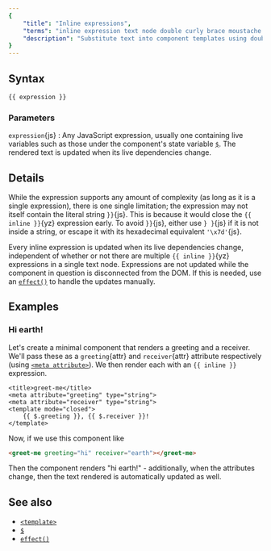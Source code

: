 ```yaml
---
{
	"title": "Inline expressions",
	"terms": "inline expression text node double curly brace moustache dynamic reactive",
	"description": "Substitute text into component templates using double curly braces, from simple variables to complex expressions."
}
---
```


## Syntax

```js
{{ expression }}
```

### Parameters

`expression`{js}
: Any JavaScript expression, usually one containing live variables such as those under the component's state variable [`$`](/docs/components/$/). The rendered text is updated when its live dependencies change.

## Details

While the expression supports any amount of complexity (as long as it is a single expression), there is one single limitation; the expression may not itself contain the literal string `}}`{js}. This is because it would close the `{{ inline }}`{yz} expression early. To avoid `}}`{js}, either use `} }`{js} if it is not inside a string, or escape it with its hexadecimal equivalent `'\x7d'`{js}.

Every inline expression is updated when its live dependencies change, independent of whether or not there are multiple `{{ inline }}`{yz} expressions in a single text node. Expressions are not updated while the component in question is disconnected from the DOM. If this is needed, use an [`effect()`](/docs/effect/) to handle the updates manually.

## Examples

### Hi earth!

Let's create a minimal component that renders a greeting and a receiver. We'll pass these as a `greeting`{attr} and `receiver`{attr} attribute respectively (using [`<meta attribute>`](/docs/components/meta/attribute/)). We then render each with an `{{ inline }}` expression.

```yz
<title>greet-me</title>
<meta attribute="greeting" type="string">
<meta attribute="receiver" type="string">
<template mode="closed">
	{{ $.greeting }}, {{ $.receiver }}!
</template>
```

Now, if we use this component like

```html
<greet-me greeting="hi" receiver="earth"></greet-me>
```

Then the component renders "hi earth!" - additionally, when the attributes change, then the text rendered is automatically updated as well.

## See also

- [`<template>`](/docs/components/template/)
- [`$`](/docs/components/$/)
- [`effect()`](/docs/effect/)
